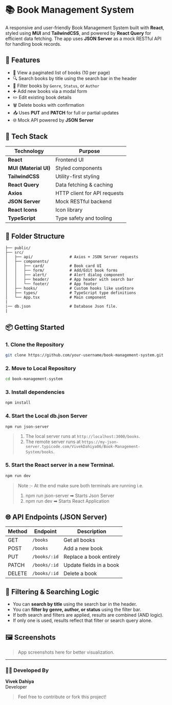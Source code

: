 
# 📚 Book Management System

A responsive and user-friendly Book Management System built with **React**, styled using **MUI** and **TailwindCSS**, and powered by **React Query** for efficient data fetching. The app uses **JSON Server** as a mock RESTful API for handling book records.

## 🚀 Features

- 📖 View a paginated list of books (10 per page)
- 🔍 Search books by title using the search bar in the header
- 🎯 Filter books by `Genre`, `Status`, or `Author`
- ➕ Add new books via a modal form
- ✏️ Edit existing book details
- 🗑️ Delete books with confirmation
- 📤 Uses **PUT** and **PATCH** for full or partial updates
- 🌐 Mock API powered by **JSON Server**

## 🧩 Tech Stack

| Technology | Purpose |
|------------|---------|
| **React** | Frontend UI |
| **MUI (Material UI)** | Styled components |
| **TailwindCSS** | Utility-first styling |
| **React Query** | Data fetching & caching |
| **Axios** | HTTP client for API requests |
| **JSON Server** | Mock RESTful backend |
| **React Icons** | Icon library |
| **TypeScript** | Type safety and tooling |

## 📁 Folder Structure

```
├── public/
├── src/
│   ├── api/                # Axios + JSON Server requests
│   ├── components/
│   │   ├── card/           # Book card UI
│   │   ├── form/           # Add/Edit book forms
│   │   ├── alert/          # Alert dialog component
│   │   ├── header/         # App header with search bar
│   │   └── footer/         # App footer
│   ├── hooks/              # Custom hooks like useStore
│   ├── types/              # TypeScript type definitions
│   └── App.tsx             # Main component
|
|── db.json                 # Database Json file.
|
```

## 📦 Getting Started

### 1. Clone the Repository

```bash
git clone https://github.com/your-username/book-management-system.git
```

### 2. Move to Local Repository

```bash
cd book-management-system
```

### 3. Install dependencies

```bash
npm install
```

### 4. Start the Local db.json Server

```bash
npm run json-server
```

>1) The local server runs at `http://localhost:3000/books`.
>2) The remote server runs at `https://my-json-server.typicode.com/VivekDahiya06/Book-Management-System/books`.

### 5. Start the React server in a new Terminal.

```bash
npm run dev
```

>Note :- At the end make sure both terminals are running i.e.<br>
>1) npm run json-server ➡ Starts Json Server
>2) npm run dev ➡ Starts React Application


## 🌐 API Endpoints (JSON Server)

| Method | Endpoint           | Description             |
|--------|--------------------|-------------------------|
| GET    | `/books`           | Get all books           |
| POST   | `/books`           | Add a new book          |
| PUT    | `/books/:id`       | Replace a book entirely |
| PATCH  | `/books/:id`       | Update fields in a book |
| DELETE | `/books/:id`       | Delete a book           |

## 🧠 Filtering & Searching Logic

- You can **search by title** using the search bar in the header.
- You can **filter by genre, author, or status** using the filter bar.
- If both search and filters are applied, results are combined (AND logic).
- If only one is used, results reflect that filter or search query alone.

## 🖼️ Screenshots

> App screenshots here for better visualization.

---

### 👨‍💻 Developed By

**Vivek Dahiya**  
Developer

> Feel free to contribute or fork this project!
